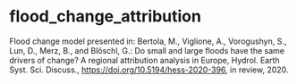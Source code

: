 # flood_change_attribution
Flood change model presented in: Bertola, M., Viglione, A., Vorogushyn, S., Lun, D., Merz, B., and Blöschl, G.: Do small and large floods have the same drivers of change? A regional attribution analysis in Europe, Hydrol. Earth Syst. Sci. Discuss., https://doi.org/10.5194/hess-2020-396, in review, 2020.
